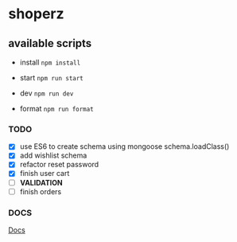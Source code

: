 # shoperz

## available scripts

- install `npm install`

- start `npm run start`

- dev `npm run dev`

- format `npm run format`

### TODO

- [x] use ES6 to create schema using mongoose schema.loadClass()
- [x] add wishlist schema
- [x] refactor reset password
- [x] finish user cart
- [ ] **VALIDATION**
- [ ] finish orders

### DOCS

[Docs](https://app.swaggerhub.com/apis/7odadocoding/shoperz-api/1.0.3)
